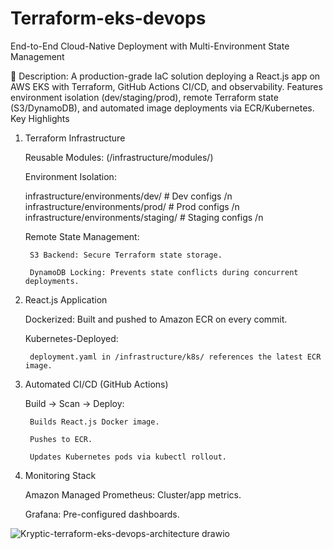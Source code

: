 # Terraform-eks-devops
End-to-End Cloud-Native Deployment with Multi-Environment State Management

🚀 Description:
A production-grade IaC solution deploying a React.js app on AWS EKS with Terraform, GitHub Actions CI/CD, and observability. Features environment isolation (dev/staging/prod), remote Terraform state (S3/DynamoDB), and automated image deployments via ECR/Kubernetes.
Key Highlights
1. Terraform Infrastructure

    Reusable Modules: (/infrastructure/modules/)

    Environment Isolation:

    infrastructure/environments/dev/     # Dev configs /n
    infrastructure/environments/prod/    # Prod configs /n
    infrastructure/environments/staging/ # Staging configs /n

    Remote State Management:

        S3 Backend: Secure Terraform state storage.

        DynamoDB Locking: Prevents state conflicts during concurrent deployments.

2. React.js Application

    Dockerized: Built and pushed to Amazon ECR on every commit.

    Kubernetes-Deployed:

        deployment.yaml in /infrastructure/k8s/ references the latest ECR image.

3. Automated CI/CD (GitHub Actions)

    Build → Scan → Deploy:

        Builds React.js Docker image.

        Pushes to ECR.

        Updates Kubernetes pods via kubectl rollout.

4. Monitoring Stack

    Amazon Managed Prometheus: Cluster/app metrics.

    Grafana: Pre-configured dashboards.

![Kryptic-terraform-eks-devops-architecture drawio](https://github.com/user-attachments/assets/82af8fdf-6b75-4c17-bef4-9f2a1c5810d8)
